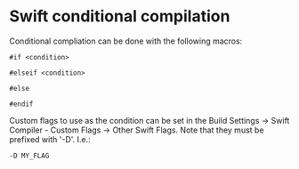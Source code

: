 # Swift conditional compilation

Conditional compliation can be done with the following macros:

    #if <condition>

    #elseif <condition>

    #else

    #endif

Custom flags to use as the condition can be set in the Build Settings -> Swift Compiler - Custom Flags -> Other Swift Flags. Note that they must be prefixed with '-D'. I.e.:

	-D MY_FLAG